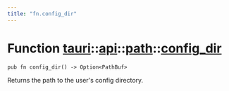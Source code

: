 ```yaml
---
title: "fn.config_dir"
---
```


# Function [tauri](/docs/api/rust/tauri/../../index.html)::​[api](/docs/api/rust/tauri/../index.html)::​[path](/docs/api/rust/tauri/index.html)::​[config_dir](/docs/api/rust/tauri/)

    pub fn config_dir() -> Option<PathBuf>

Returns the path to the user's config directory.
